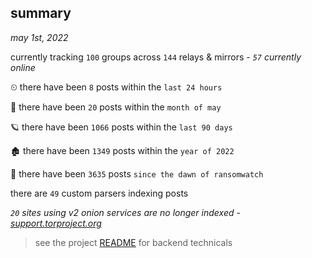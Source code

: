 
## summary
_may 1st, 2022_

currently tracking `100` groups across `144` relays & mirrors - _`57` currently online_

⏲ there have been `8` posts within the `last 24 hours`

🦈 there have been `20` posts within the `month of may`

🪐 there have been `1066` posts within the `last 90 days`

🏚 there have been `1349` posts within the `year of 2022`

🦕 there have been `3635` posts `since the dawn of ransomwatch`

there are `49` custom parsers indexing posts

_`20` sites using v2 onion services are no longer indexed - [support.torproject.org](https://support.torproject.org/onionservices/v2-deprecation/)_

> see the project [README](https://github.com/thetanz/ransomwatch#ransomwatch--) for backend technicals
